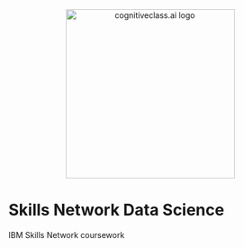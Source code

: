 <div style="text-align: center;">
    <img src="https://cf-courses-data.s3.us.cloud-object-storage.appdomain.cloud/IBMDeveloperSkillsNetwork-DB0201EN-SkillsNetwork/labs/FinalModule_Coursera_V5/images/SN_web_lightmode.png" width="300" alt="cognitiveclass.ai logo">
</div>

# Skills Network Data Science


IBM Skills Network coursework